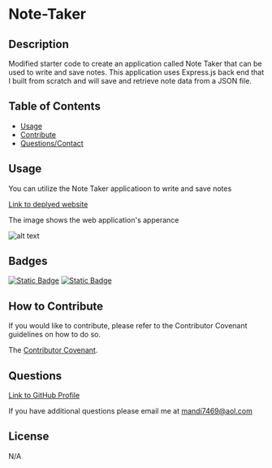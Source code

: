 # Note-Taker

## Description

Modified starter code to create an application called Note Taker that can be used to write and save notes. This application uses Express.js back end that I built from scratch and will save and retrieve note data from a JSON file.

## Table of Contents

- [Usage](#usage)
- [Contribute](#how-to-contribute)
- [Questions/Contact](#questions)

## Usage

You can utilize the Note Taker applicatioon to write and save notes

[Link to deplyed website](https://)

The image shows the web application's apperance 

![alt text](assets/images/)

## Badges

[![Static Badge](https://img.shields.io/badge/Express.js-back%20end-blue%20)](https://expressjs.com/en/starter/installing.html) [![Static Badge](https://img.shields.io/badge/GitHub-mandi7469-green)](https://github.com/mandi7469) 


## How to Contribute

If you would like to contribute, please refer to the Contributor Covenant guidelines on how to do so.

The [Contributor Covenant](https://www.contributor-covenant.org/).


## Questions

[Link to GitHub Profile](https://github.com/mandi7469)

If you have additional questions please email me at mandi7469@aol.com

## License

N/A
